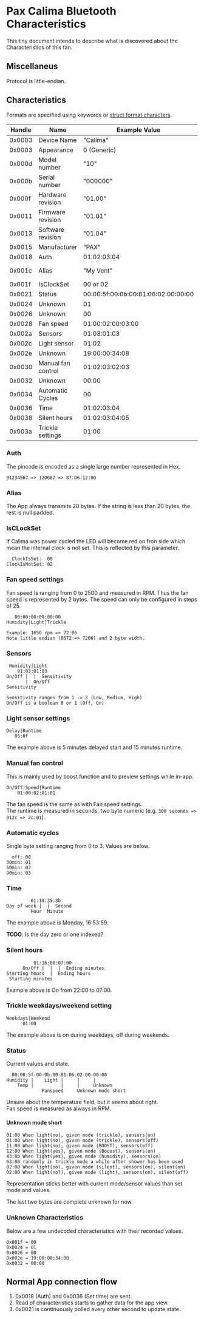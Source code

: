 Pax Calima Bluetooth Characteristics
====================================

This tiny document intends to describe what is discovered about the
Characteristics of this fan.

## Miscellaneus
Protocol is little-endian.

## Characteristics

Formats are specified using keywords or
[struct format characters](https://docs.python.org/2/library/struct.html#format-characters).

| Handle | Name               | Example Value                       | Format          | R/W |
|--------|--------------------|-------------------------------------|-----------------|-----|
| 0x0003 | Device Name        | "Calima"                            | String          | R   |
| 0x0003 | Appearance         | 0 (Generic)                         | Numeric         | R   |
| 0x000d | Model number       | "10"                                | String          | R   |
| 0x000b | Serial number      | "000000"                            | String          | R   |
| 0x000f | Hardware revision  | "01.00"                             | String          | R   |
| 0x0011 | Firmware revision  | "01.01"                             | String          | R   |
| 0x0013 | Software revision  | "01.04"                             | String          | R   |
| 0x0015 | Manufacturer       | "PAX"                               | String          | R   |
| 0x0018 | Auth               | 01:02:03:04                         | BBBB            | W   |
| 0x001c | Alias              | "My Vent"                           | 20 bytes String | R/W |
| 0x001f | IsClockSet         | 00 or 02                            | -               | R   |
| 0x0021 | Status             | 00:00:5f:00:0b:00:81:06:02:00:00:00 | HHHHBHB         | R   |
| 0x0024 | Unknown            | 01                                  | -               | R/W?|
| 0x0026 | Unknown            | 00                                  | -               | R/W?|
| 0x0028 | Fan speed          | 01:00:02:00:03:00                   | HHH             | R/W |
| 0x002a | Sensors            | 01:03:01:03                         | BBBB            | R/W |
| 0x002c | Light sensor       | 01:02                               | BB              | R/W |
| 0x002e | Unknown            | 19:00:00:34:08                      | -               | R/W?|
| 0x0030 | Manual fan control | 01:02:03:02:03                      | BHH             | R/W |
| 0x0032 | Unknown            | 00:00                               | -               | R/W?|
| 0x0034 | Automatic Cycles   | 00                                  | B               | R/W |
| 0x0036 | Time               | 01:02:03:04                         | BBBB            | R/W |
| 0x0038 | Silent hours       | 01:02:03:04:05                      | BBBBB           | R/W |
| 0x003a | Trickle settings   | 01:00                               | BB              | R/W |

### Auth
The pincode is encoded as a single large number represented in Hex.
```
01234567 => 12D687 => 87:D6:12:00
```

### Alias
The App always transmits 20 bytes. If the string is less than 20 bytes,
the rest is null padded.

### IsCLockSet
If Calima was power cycled the LED will become red on fron side which mean the internal clock is not set. This is reflected by this parameter.

```
  ClockIsSet:  00
ClockIsNotSet: 02
```

### Fan speed settings
Fan speed is ranging from 0 to 2500 and measured in RPM.
Thus the fan speed is represented by 2 bytes. The speed
can only be configured in steps of 25.

```
   00:00:00:00:00:00
Humidity|Light|Trickle

Example: 1650 rpm => 72:06
Note little endian (0672 => 7206) and 2 byte width.
```

### Sensors
```
 Humidity|Light
    01:03:01:03
On/Off |  |  Sensitivity
       |  On/Off
Sensitivity  

Sensitivity ranges from 1 -> 3 (Low, Medium, High)
On/Off is a boolean 0 or 1 (Off, On)
```

### Light sensor settings
```
Delay|Runtime
   05:0f
```
The example above is 5 minutes delayed start and 15 minutes runtime.

### Manual fan control
This is mainly used by boost function and to preview settings while in-app.
```
On/Off|Speed|Runtime
    01:00:02:01:01
```

The fan speed is the same as with Fan speed settings.  
The runtime is measured in seconds, two byte numeric
(e.g. `300 seconds => 012c => 2c:01`).

### Automatic cycles
Single byte setting ranging from 0 to 3. Values are below.
```
  off: 00
30min: 01
60min: 02
90min: 03
```

### Time
```
         01:10:35:3b
Day of week |  |  Second
         Hour  Minute
```
The example above is Monday, 16:53:59.

__TODO__: Is the day zero or one indexed?

### Silent hours
```
          01:16:00:07:00
      On/Off |  |  |  Ending minutes
Starting hours  |  Ending hours
 Starting minutes  
```

Example above is On from 22:00 to 07:00.

### Trickle weekdays/weekend setting
```
Weekdays|Weekend
      01:00
```
The example above is on during weekdays, off during weekends.

### Status
Current values and state.

```
  00:00:5f:00:0b:00:81:06:02:00:00:00
Humidity |    Light |     |     |  
    Temp |          |     |     Unknown
             Fanspeed     Unknown mode short
```
Unsure about the temperature field, but it seems about right.  
Fan speed is measured as always in RPM.

#### Unknown mode short
```
01:00 When light(no), given mode (trickle), sensors(on)
01:00 when light(no), given mode (trickle), sensors(off)
11:00 When light(no), given mode (BOOST), sensors(off)
12:00 When light(yes), given mode (Booost), sensors(on)
43:0b When light(yes), given mode (humidity), sensors(on)
63:08 randomly in trickle mode a while after shower has been used
02:00 When light(no), given mode (silent), sensors(on), silent(on)
02:00 When light(no?), given mode (light), sensors(on), silent(off)
```
Representation sticks better with current mode/sensor values than set mode and values.

The last two bytes are complete unknown for now.

### Unknown Characteristics
Below are a few undecoded characteristics with their recorded values.
```
0x001f = 00
0x0024 = 01
0x0026 = 00
0x002e = 19:00:00:34:08
0x0032 = 00:00
```

## Normal App connection flow
1.  0x0018 (Auth) and 0x0036 (Set time) are sent.
2.  Read of characteristics starts to gather data for the app view.
3.  0x0021 is continuously polled every other second to update state.
